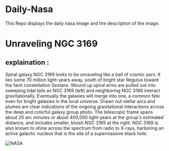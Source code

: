 # Daily-Nasa

This Repo displays the daily nasa image and the description of the image.

<!--NASA-->
# Unraveling NGC 3169
## explaination :

Spiral galaxy NGC 3169 looks to be unraveling like a ball of cosmic yarn. It lies some 70 million light-years away, south of bright star Regulus toward the faint constellation Sextans. Wound up spiral arms are pulled out into sweeping tidal tails as NGC 3169 (left) and neighboring NGC 3166 interact gravitationally. Eventually the galaxies will merge into one, a common fate even for bright galaxies in the local universe. Drawn out stellar arcs and plumes are clear indications of the ongoing gravitational interactions across the deep and colorful galaxy group photo. The telescopic frame spans about 20 arc minutes or about 400,000 light-years at the group's estimated distance, and includes smaller, bluish NGC 3165 at the right. NGC 3169 is also known to shine across the spectrum from radio to X-rays, harboring an active galactic nucleus that is the site of a supermassive black hole.

![NASA](https://apod.nasa.gov/apod/image/2303/NGC3169LRGBrevFinalcropCDK1000_27Feb2023_1024.jpg)
<!--/NASA-->